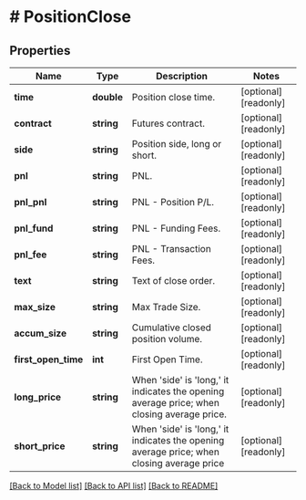 # # PositionClose

## Properties

Name | Type | Description | Notes
------------ | ------------- | ------------- | -------------
**time** | **double** | Position close time. | [optional] [readonly] 
**contract** | **string** | Futures contract. | [optional] [readonly] 
**side** | **string** | Position side, long or short. | [optional] [readonly] 
**pnl** | **string** | PNL. | [optional] [readonly] 
**pnl_pnl** | **string** | PNL - Position P/L. | [optional] [readonly] 
**pnl_fund** | **string** | PNL - Funding Fees. | [optional] [readonly] 
**pnl_fee** | **string** | PNL - Transaction Fees. | [optional] [readonly] 
**text** | **string** | Text of close order. | [optional] [readonly] 
**max_size** | **string** | Max Trade Size. | [optional] [readonly] 
**accum_size** | **string** | Cumulative closed position volume. | [optional] [readonly] 
**first_open_time** | **int** | First Open Time. | [optional] [readonly] 
**long_price** | **string** | When &#39;side&#39; is &#39;long,&#39; it indicates the opening average price; when closing average price. | [optional] [readonly] 
**short_price** | **string** | When &#39;side&#39; is &#39;long,&#39; it indicates the opening average price; when closing average price | [optional] [readonly] 

[[Back to Model list]](../../README.md#documentation-for-models) [[Back to API list]](../../README.md#documentation-for-api-endpoints) [[Back to README]](../../README.md)
